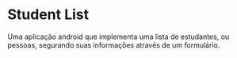 # Student List
Uma aplicação android que implementa uma lista de estudantes, ou pessoas, segurando suas informações através de um formulário.
